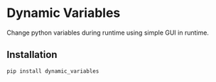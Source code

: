 # Dynamic Variables
Change python variables during runtime using simple GUI in runtime.
## Installation
    pip install dynamic_variables